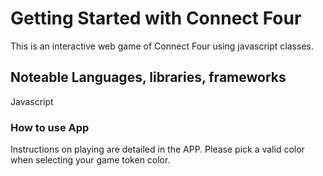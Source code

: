 # Getting Started with Connect Four

This is an interactive web game of Connect Four using javascript classes. 

## Noteable Languages, libraries, frameworks

Javascript

### How to use App

Instructions on playing are detailed in the APP. Please pick a valid color
when selecting your game token color.  
